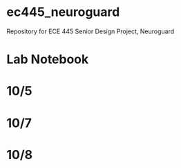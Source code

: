 # ec445_neuroguard
Repository for ECE 445 Senior Design Project, Neuroguard

# Lab Notebook
# 10/5



# 10/7


# 10/8
